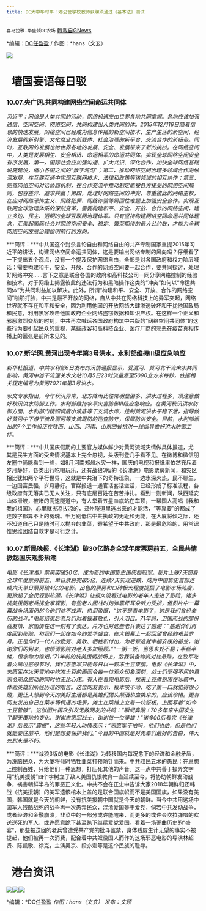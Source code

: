 ```yaml
---
title: DC大中华时事：港公营学校教师获聘须通过《基本法》测试
---
```

`喜马拉雅-华盛顿DC农场` [轉載自GNews](https://gnews.org/zh-hans/1579321/)

*编辑：[DC任盈盈](https://www.himalayawashingtondc.org/wp-admin/edit.php?post_type=post&amp;author=9) / 作图：*hans（文玄）

![](http://himalayawashingtondc.org/wp-content/uploads/2021/08/ScreenShot-2021-08-01-at-17.25.09@2x.png)

#   墙国妄语每日驳

### 10.07.央广网.共同构建网络空间命运共同体

*习近平：网络是人类共同的活动，网络机遇应由世界各地共同掌握。各地应该加强通信、空间空间、网络空间，共同构建出人类共同的体。2015年12月16日随着信息的快速发展，网络空间已经成为信息传播的新空间技术、生产生活的新空间、经济发展的新引擎、文化商业的新载体、社会治理的新平台、交流合作的新纽带。同时，互联网的发展也给世界各地的发展、安全、发展带来了新的挑战。在网络空间中，人类是发展相生、安全相济、命运相系的命运共同体。实现全球网络空间安全有序发展，第一，国际社会应加强沟通、扩大共识、深化合作，加快全球网络基础设施建设，缩小各国之间的“数字鸿沟”；第二，推动网络空间治理多领域合作向纵深发展，在互联互通中实现互联网技术、法律和政策等诸领域的相互协作；第三，完善网络空间对话协商机制，在合作交流中推动制定能被各方接受的网络空间规则，包容差异、追求共赢；第四，处理好网络空间的冲突，尊重彼此的网络主权，在应对网络恐怖主义、网络犯罪、网络诈骗等跨国性难题上加强安全合作。实现互联网全球治理体系的深刻变革，需要构建和平、安全、开放、合作的网络空间，建立多边、民主、透明的全球互联网治理体系。只有坚持构建网络空间命运共同体理念，汇聚起国际社会对网络空间安全、稳定、繁荣期待的最大公约数，才能为全球网络空间发展治理指明前行的方向。*

***简评：***中共国这个封杀言论自由和网络自由的共产专制国家重提2015年习近平的讲话，构建网络空间命运共同体，这是要输出网络专制的风向吗？仔细看了一下提出五个观点，没有一个提及保护网络自由，全部是对各国政府和权力阶层喊话：需要构建和平、安全、开放、合作的网络空间要一起合作，要共同探讨，处理好网络冲突……言下之意是联合各国的政府和高科技公司一同分享网络控制的经验和技术，对于网络上揭露彼此的违法行为和黑暗操作这类的“冲突”如何以“命运共同体”为共同利益加以解决。此外，所谓“构建和平、安全、开放、合作的网络空间”啪啪打脸，中共是最不开放的网络，自从中共在网络科技上的异军突起，网络世界就不存在和平和安全，因为利用他国的开放网络大肆渗透破坏和干扰他国政局和民意，利用黑客攻击他国政府企业网络盗窃数据和知识产权。在这样一个正义和邪恶激烈交战的时刻，中共再次喊话各国政府构筑中共版的“网络空间共同体”的这些行为要引起民众的重视，某些政客和高科技企业、医疗厂商的邪恶在疫苗真相传播上的嚣张是前所未见的。

### 10.07.新华网.黄河出现今年第3号洪水，水利部维持Ⅲ级应急响应

*新华社报道，中共水利部6日发布的汛情通报显示，受渭河、黄河北干流来水共同影响，黄河中游干流潼关水文站10月5日23时流量涨至5090立方米每秒，依据相关规定编号为黄河2021年第3号洪水。*

*水文专家指出，今年秋汛异常，北方降雨比往常明显偏多，洪水过程多，须注意做好秋汛洪水防御工作。水利部维持水旱灾害防御Ⅲ级应急响应。在黄河秋汛洪水防御方面，水利部门精细调度小浪底等干支流水库，控制黄河洪水平稳下泄，指导做好黄河中下游干流及渭河等支流堤防的巡查防守，保障防洪安全。目前，水利部派出的7个工作组正在陕西、山西、河南、山东四省抗洪一线指导做好洪水防御工作*。

***简评：***中共国庆假期的主要官方媒体鲜少对黄河流域灾情做具体报道，尤其是民生方面的受灾情况基本上完全忽视，头版刊登几乎看不见。在微博和微信朋友圈中尚能看到一些，如8月河南郑州水灾一样，国庆的电视和报纸里依然充斥着岁月静好，各类出行吃喝玩乐，还有战狼3版的《长津湖》电影票房新闻，和灾区相比犹如两个平行世界，这就是中共治下的奇特现象，一边水深火热，民不聊生，一边国富民强，岁月静好。官媒报道一通官话套话空话，已经形成了标准流程，各级政府有无落实已无人关注，只有底层百姓在苦苦挣扎。看到一则新闻，陕西延安山体滑坡，被堵的高速隧道中，有人举着五星血旗站在车顶，一帮国人高唱《我和我的祖国》，心里就拔凉拔凉的，郑州隧道里逃出来的才能活，“等靠要”的都成了连数字都算不上的冤魂。千万别低估中共执政的无耻和无能，在大厦将倾之际，还不知道自己只是随时可以抛弃的韭菜，寄希望于中共政府，那是最危险的，用常识性思维团结自救才是可行之计。

### 10.07.新民晚报.《长津湖》破30亿跻身全球年度票房前五，全民共情掀起国庆观影热潮

*电影《长津湖》票房突破30亿，成为新的中国影史国庆档冠军。影片上映7天跻身全球年度票房前五，单日票房突破5亿，连续7天实现逆跌，成为中国影史首部连续六天单日票房破4亿的电影。出色的票房和口碑极大程度提振了电影市场热度，更掀起了全民观影热潮。《长津湖》让很久没看过电影的老年人走进了影院，诸多抗美援朝老兵携全家观影，有些老人因战时炮弹震坏耳朵听力受损，但影片中一幕幕战争场面仍然令他们泣不成声、热泪盈眶，“这不是看电影了，这是我们曾经亲历的战斗。”电影结束后老兵们对着银幕敬礼，引人泪目。71年前，卫国而战的那份战友情、家国情在这一刻有了表达。片方也对这些老兵表达了感谢：“感谢你们再度回到影院，和我们一起在如今的繁华盛世，在大银幕上一起回望曾经的艰苦岁月。正是你们一代人的勤劳、勇敢、牺牲和付出，为后辈造就幸福安康的基业，谢谢你们的到来，也烦请影院对老人多加照顾。”“一粥一饭，当思来处不易；半丝半缕，恒念物力维艰。”71年前的抗美援朝战场上，敌我装备物资对比悬殊，在敌军吃着火鸡过感恩节时，我们志愿军只能每日以一颗冻土豆果腹。电影《长津湖》中，志愿军在冰天雪地中吃冻土豆的画面令每一位观众印象深刻，战士们坚强不屈的意志令观众感动的同时也无比心疼。有人在看完电影后，找来土豆煮熟冻在冰箱中，体验英雄们所经历过的艰苦。这位网友表示，根本咬不动，吃了第一口就觉得很心酸，更让人想到今天的美好生活都是英雄们抛头颅洒热血换来的，应该珍惜。更有网友发出自己在菜市场偶遇的场景，摊主在菜摊上立着一块纸板，上面写着“如今土豆管够”，这张图片再次引发无数网友的共鸣：“瞬间鼻酸！70多年来中国发生了翻天覆地的变化，谢谢志愿军战士，谢谢每一位英雄！”诸多00后看完《长津湖》后表示“震撼”，这些年轻人动情表示：“志愿军不怕吗，他们也怕，但是他们就是要往前冲，他们是想要保护我们。”今日的中国就是对先辈们最好的告白，伟大先烈永垂不朽。*

***简评：***战狼3版的电影《长津湖》为转移国内每况愈下的经济和金融矛盾，为洗脑民众，为大厦将倾时牺牲韭菜打预防针而来。中共驭民五术的愚民：在思想上控制百姓，只给他们一种思想，打压死其他的声音。这一点中共善于操弄文字用“抗美援朝”四个字树立了敌人美国仇恨教育一直延续至今，将协助朝鲜发动战争，祸害朝鲜半岛的罪恶正义化。中共不会在正史中告诉大家2018年朝鲜归还韩战（抗美援朝）的美军遗骸棺木上盖的是联合国旗帜而不是美国国旗，如果没有美国，韩国就是今天的朝鲜，没有抗美援朝中国就是今天的朝鲜。当今中共用这场中国军人残酷战死的战争再一次愚弄民众，混淆爱国等于爱党，倘若中共发动战争，或者经济和金融崩溃，韭菜中的一部分或许能醒来，而更多的或许会吹拉弹唱的欢送送死的军人，或许愿意跪下甚至趴下继续爱党爱国。看着一场歪曲历史的“盛宴”，那些被送回的老兵曾遭受共产党的批斗监禁，身体残废生计无望的事实不被提起，他们被再一次消费，配合着中共奴役国人而作的这场邪恶电影的导演林超贤、陈凯歌、徐克，主演吴京、段亦宏等是这个民族的耻辱。

#   港台资讯
![](https://himalayawashingtondc.org/wp-content/uploads/2021/10/35D764CF-432D-4CBE-97A6-058B670C910E-1024x576.png)![](https://himalayawashingtondc.org/wp-content/uploads/2021/10/19AF4192-B181-4C44-AA4E-76507A42AC09-1024x576.png)![](https://himalayawashingtondc.org/wp-content/uploads/2021/10/4EA27031-DDA6-4F32-94A1-11AB5BDC33CD-1024x576.png)


*编辑：*DC任盈盈
*作图：hans（文玄）
发布：文顾*
